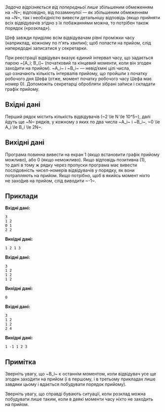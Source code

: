 *Задача відрізняється від попередньої лише* збільшеним обмеженням на&nbsp;~N~; відповідно, від позаминулої — як&nbsp;збільшеним обмеженням на&nbsp;~N~, так і&nbsp;необхідністю вивести детальнішу відповідь (якщо прийняти всіх відвідувачів згідно з&nbsp;їх побажаннями можна, то&nbsp;потрібен також порядок («розклад»).

Шеф завжди приділяє всім відвідувачам рівні проміжки часу (наприклад, кожному по&nbsp;п'ять хвилин); щоб попасти на&nbsp;прийом, слід напередодні записатися у&nbsp;секретарки.

При реєстрації відвідувач вказує єдиний інтервал часу, що&nbsp;задається парою ~[A_i; B_i]~ (початковий та&nbsp;кінцевий моменти, коли він згоден захо́дити на&nbsp;прийом). ~A_i~ і&nbsp;~B_i~ — невід’ємні цілі числа, що&nbsp;означають кількість інтервалів прийому, що&nbsp;пройшли з&nbsp;початку робочого дня Шефа (отже, момент початку робочого часу Шефа має номер 0). Допоможіть секретарці обробляти зібрані за́писи і&nbsp;складати графік прийому.

## Вхідні дані
Перший рядок містить кількість відвідувачів (~2 \le N \le 10^5~), далі йдуть ще ~N~ рядків, у&nbsp;кожному з&nbsp;яких по&nbsp;два числа ~A_i~ і&nbsp;~B_i~, ~0 \le A_i \le B_i \le 2N~.

## Вихідні дані
Програма повинна вивести на&nbsp;екран 1 (якщо встановити графік прийому можливо), або 0 (якщо неможливо). Якщо відповідь позитивна (1), то&nbsp;далі в&nbsp;тому ж рядку через пропуски програма має вивести послідовність чисел-номерів відвідувачів у&nbsp;порядку, як&nbsp;вони потрапляють на&nbsp;прийом. Якщо потрібно, щоб в&nbsp;якийсь момент ніхто не&nbsp;захо́див на&nbsp;прийом, слід виводити ~-1~.

## Приклади

**Вхідні дані:**
```
3
1 2
0 1
2 2
```

**Вихідні дані:**
```
1 2 1 3
```

**Вхідні дані:**
```
3
1 2
1 2
1 2
```

**Вихідні дані:**
```
0
```

**Вхідні дані:**
```
3
1 2
1 2
2 4
```

**Вихідні дані:**
```
1 -1 1 2 3
```

## Примітка
Зверніть увагу, що&nbsp;~B_i~ є останнім моментом, коли відвідувач усе ще згоден захо́дити на&nbsp;прийом (і&nbsp;в&nbsp;першому, і&nbsp;в&nbsp;третьому прикладах лише завдяки цьому і&nbsp;вдається побудувати порядок прийому).

Зверніть увагу, що&nbsp;справді бувають ситуації, коли розклад можна побудувати лише таким, коли в&nbsp;деякі моменти часу ніхто не&nbsp;захо́дить на&nbsp;прийом.
